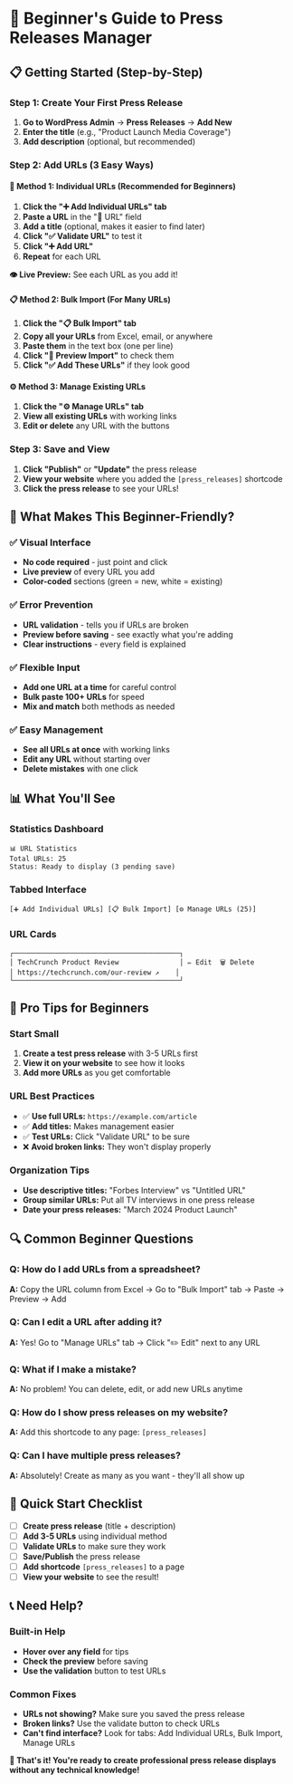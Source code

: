 # 🎯 **Beginner's Guide to Press Releases Manager**

## 📋 **Getting Started (Step-by-Step)**

### **Step 1: Create Your First Press Release**
1. **Go to WordPress Admin** → **Press Releases** → **Add New**
2. **Enter the title** (e.g., "Product Launch Media Coverage")
3. **Add description** (optional, but recommended)

### **Step 2: Add URLs (3 Easy Ways)**

#### **🌟 Method 1: Individual URLs (Recommended for Beginners)**
1. **Click the "➕ Add Individual URLs" tab**
2. **Paste a URL** in the "🔗 URL" field
3. **Add a title** (optional, makes it easier to find later)
4. **Click "✅ Validate URL"** to test it
5. **Click "➕ Add URL"**
6. **Repeat** for each URL

**👁️ Live Preview:** See each URL as you add it!

#### **📋 Method 2: Bulk Import (For Many URLs)**
1. **Click the "📋 Bulk Import" tab**
2. **Copy all your URLs** from Excel, email, or anywhere
3. **Paste them** in the text box (one per line)
4. **Click "👀 Preview Import"** to check them
5. **Click "✅ Add These URLs"** if they look good

#### **⚙️ Method 3: Manage Existing URLs**
1. **Click the "⚙️ Manage URLs" tab**
2. **View all existing URLs** with working links
3. **Edit or delete** any URL with the buttons

### **Step 3: Save and View**
1. **Click "Publish"** or **"Update"** the press release
2. **View your website** where you added the `[press_releases]` shortcode
3. **Click the press release** to see your URLs!

## 🎉 **What Makes This Beginner-Friendly?**

### **✅ Visual Interface**
- **No code required** - just point and click
- **Live preview** of every URL you add
- **Color-coded** sections (green = new, white = existing)

### **✅ Error Prevention**
- **URL validation** - tells you if URLs are broken
- **Preview before saving** - see exactly what you're adding
- **Clear instructions** - every field is explained

### **✅ Flexible Input**
- **Add one URL at a time** for careful control
- **Bulk paste 100+ URLs** for speed
- **Mix and match** both methods as needed

### **✅ Easy Management**
- **See all URLs at once** with working links
- **Edit any URL** without starting over
- **Delete mistakes** with one click

## 📊 **What You'll See**

### **Statistics Dashboard**
```
📊 URL Statistics
Total URLs: 25
Status: Ready to display (3 pending save)
```

### **Tabbed Interface**
```
[➕ Add Individual URLs] [📋 Bulk Import] [⚙️ Manage URLs (25)]
```

### **URL Cards**
```
┌─────────────────────────────────────────┐
│ TechCrunch Product Review               │ ✏️ Edit  🗑️ Delete
│ https://techcrunch.com/our-review ↗️    │
└─────────────────────────────────────────┘
```

## 🚀 **Pro Tips for Beginners**

### **Start Small**
1. **Create a test press release** with 3-5 URLs first
2. **View it on your website** to see how it looks
3. **Add more URLs** as you get comfortable

### **URL Best Practices**
- ✅ **Use full URLs:** `https://example.com/article`
- ✅ **Add titles:** Makes management easier
- ✅ **Test URLs:** Click "Validate URL" to be sure
- ❌ **Avoid broken links:** They won't display properly

### **Organization Tips**
- **Use descriptive titles:** "Forbes Interview" vs "Untitled URL"
- **Group similar URLs:** Put all TV interviews in one press release
- **Date your press releases:** "March 2024 Product Launch"

## 🔍 **Common Beginner Questions**

### **Q: How do I add URLs from a spreadsheet?**
**A:** Copy the URL column from Excel → Go to "Bulk Import" tab → Paste → Preview → Add

### **Q: Can I edit a URL after adding it?**
**A:** Yes! Go to "Manage URLs" tab → Click "✏️ Edit" next to any URL

### **Q: What if I make a mistake?**
**A:** No problem! You can delete, edit, or add new URLs anytime

### **Q: How do I show press releases on my website?**
**A:** Add this shortcode to any page: `[press_releases]`

### **Q: Can I have multiple press releases?**
**A:** Absolutely! Create as many as you want - they'll all show up

## 🎯 **Quick Start Checklist**

- [ ] **Create press release** (title + description)
- [ ] **Add 3-5 URLs** using individual method
- [ ] **Validate URLs** to make sure they work
- [ ] **Save/Publish** the press release
- [ ] **Add shortcode** `[press_releases]` to a page
- [ ] **View your website** to see the result!

## 📞 **Need Help?**

### **Built-in Help**
- **Hover over any field** for tips
- **Check the preview** before saving
- **Use the validation** button to test URLs

### **Common Fixes**
- **URLs not showing?** Make sure you saved the press release
- **Broken links?** Use the validate button to check URLs
- **Can't find interface?** Look for tabs: Add Individual URLs, Bulk Import, Manage URLs

**🎉 That's it! You're ready to create professional press release displays without any technical knowledge!**